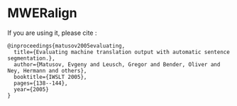 # MWERalign
If you are using it, please cite :

	@inproceedings{matusov2005evaluating,
 	  title={Evaluating machine translation output with automatic sentence segmentation.},
	  author={Matusov, Evgeny and Leusch, Gregor and Bender, Oliver and Ney, Hermann and others},
	  booktitle={IWSLT 2005},
	  pages={138--144},
	  year={2005}
	}


